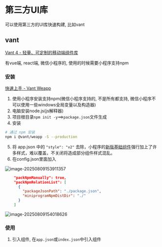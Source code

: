 # 第三方UI库

可以使用第三方的UI库快速构建, 比如vant

## vant

[Vant 4 - 轻量、可定制的移动端组件库](https://vant-ui.github.io/vant/#/zh-CN)

有vue端, react端, 微信小程序的, 使用的时候需要小程序支持npm

### 安装

[快速上手 - Vant Weapp](https://vant-ui.github.io/vant-weapp/#/quickstart)

1. 使用小程序安装支持npm(微信小程序支持的, 不是所有都支持, 微信小程序不可以使用一些windows全局变量以及构造器)
2. 电脑安装node.js(js解释器)
3. 项目根目录`npm init -y`==>`package.json`文件生成
4. 安装

```bash
# 通过 npm 安装
npm i @vant/weapp -S --production
```

5. 将 app.json 中的 `"style": "v2"` 去除，小程序的[新版基础组件](https://developers.weixin.qq.com/miniprogram/dev/reference/configuration/app.html#style)强行加上了许多样式，难以覆盖，不关闭将造成部分组件样式混乱。
6. 在config.json里面加入

![image-20250809153911357](https://picture-01-1316374204.cos.ap-beijing.myqcloud.com/lenovo-picture/202508091539566.png)

```json
    "packNpmManually": true,
    "packNpmRelationList": [
      {
        "packageJsonPath": "./package.json",
        "miniprogramNpmDistDir": "./"
      }
    ]
```



![image-20250809154018626](https://picture-01-1316374204.cos.ap-beijing.myqcloud.com/lenovo-picture/202508091540730.png)

### 使用

1. 引入组件, 在`app.json`或`index.json`中引入组件

